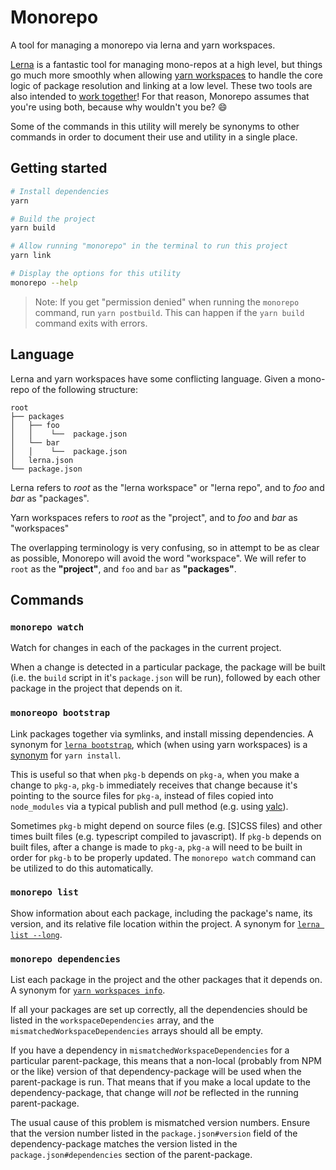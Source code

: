 # Monorepo

A tool for managing a monorepo via lerna and yarn workspaces.

[Lerna] is a fantastic tool for managing mono-repos at a high level, but things go much more smoothly when allowing [yarn workspaces] to handle the core logic of package resolution and linking at a low level. These two tools are also intended to [work together][lerna-yarn]! For that reason, Monorepo assumes that you're using both, because why wouldn't you be? :smile:

Some of the commands in this utility will merely be synonyms to other commands in order to document their use and utility in a single place.

[lerna]: https://github.com/lerna/lerna
[yarn workspaces]: https://yarnpkg.com/lang/en/docs/workspaces/
[lerna-yarn]: https://github.com/lerna/lerna/pull/899

## Getting started

```bash
# Install dependencies
yarn

# Build the project
yarn build

# Allow running "monorepo" in the terminal to run this project
yarn link

# Display the options for this utility
monorepo --help
```

> Note: If you get "permission denied" when running the `monorepo` command, run `yarn postbuild`. This can happen if the `yarn build` command exits with errors.

## Language

Lerna and yarn workspaces have some conflicting language. Given a mono-repo of the following structure:

```
root
├── packages
│   ├── foo
│   │    └──  package.json
│   └── bar
│   │    └──  package.json
│   lerna.json
└── package.json
```

Lerna refers to _root_ as the "lerna workspace" or "lerna repo", and to _foo_ and _bar_ as "packages".

Yarn workspaces refers to _root_ as the "project", and to _foo_ and _bar_ as "workspaces"

The overlapping terminology is very confusing, so in attempt to be as clear as possible, Monorepo will avoid the word "workspace". We will refer to `root` as the **"project"**, and `foo` and `bar` as **"packages"**.

## Commands

### `monorepo watch`

Watch for changes in each of the packages in the current project.

When a change is detected in a particular package, the package will be built (i.e. the `build` script in it's `package.json` will be run), followed by each other package in the project that depends on it.

### `monoreopo bootstrap`

Link packages together via symlinks, and install missing dependencies. A synonym for [`lerna bootstrap`][lerna-bootstrap], which (when using yarn workspaces) is a [synonym][lerna-yarn] for `yarn install`.

This is useful so that when `pkg-b` depends on `pkg-a`, when you make a change to `pkg-a`, `pkg-b` immediately receives that change because it's pointing to the source files for `pkg-a`, instead of files copied into `node_modules` via a typical publish and pull method (e.g. using [yalc]).

Sometimes `pkg-b` might depend on source files (e.g. [S]CSS files) and other times built files (e.g. typescript compiled to javascript). If `pkg-b` depends on built files, after a change is made to `pkg-a`, `pkg-a` will need to be built in order for `pkg-b` to be properly updated. The `monorepo watch` command can be utilized to do this automatically.

[lerna-bootstrap]: https://github.com/lerna/lerna/tree/master/commands/bootstrap
[yalc]: https://github.com/whitecolor/yalc

### `monorepo list`

Show information about each package, including the package's name, its version, and its relative file location within the project. A synonym for [`lerna list --long`][lerna-list-long].

[lerna-list-long]: https://github.com/lerna/lerna/tree/master/commands/list#--long

### `monorepo dependencies`

List each package in the project and the other packages that it depends on. A synonym for [`yarn workspaces info`][yarn-workspaces-info].

If all your packages are set up correctly, all the dependencies should be listed in the `workspaceDependencies` array, and the `mismatchedWorkspaceDependencies` arrays should all be empty.

If you have a dependency in `mismatchedWorkspaceDependencies` for a particular parent-package, this means that a non-local (probably from NPM or the like) version of that dependency-package will be used when the parent-package is run. That means that if you make a local update to the dependency-package, that change will _not_ be reflected in the running parent-package.

The usual cause of this problem is mismatched version numbers. Ensure that the version number listed in the `package.json#version` field of the dependency-package matches the version listed in the `package.json#dependencies` section of the parent-package.

[yarn-workspaces-info]: https://yarnpkg.com/lang/en/docs/cli/workspaces/#toc-yarn-workspaces-info
